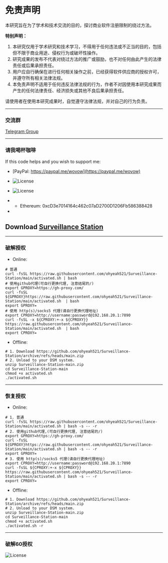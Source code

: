 # 免责声明

本研究旨在为了学术和技术交流的目的，探讨商业软件注册限制的绕过方法。

**特别声明：**

1. 本研究仅用于学术研究和技术学习，不得用于任何违法或不正当的目的，包括但不限于商业用途、侵权行为或破坏性操作。
2. 研究成果的发布不代表对绕过方法的推广或鼓励，也不对任何由此产生的法律责任或后果承担责任。
3. 用户应自行确保在进行任何相关操作之前，已经获得软件供应商的授权许可，并遵守所有相关法律法规。
4. 本免责声明不适用于任何违反法律法规的行为，作者不对因使用本研究成果而产生的任何法律责任、经济损失或其他不良后果承担责任。

请使用者在使用本研究成果时，自觉遵守法律法规，并对自己的行为负责。

---
### 交流群
[Telegram Group](https://t.me/+40j656PRiB41NTI1)

---
### 请我喝杯咖啡
If this code helps and you wish to support me:
- [PayPal: https://paypal.me/wovow](https://paypal.me/wovow)

- ![License](https://raw.githubusercontent.com/ohyeah521/Surveillance-Station/main/img/buy%20me%20coffee.jpg)
- ![License](https://raw.githubusercontent.com/ohyeah521/Surveillance-Station/main/img/eth.png)
- - Ethereum: 0xcD3e7014164c462c07aD2700D1206Fb586388428
-


## Download [Surveillance Station](https://archive.synology.com/download/Package/SurveillanceStation)

---
### 破解授权
- Online:
```shell
# 普通
curl -fsSL https://raw.githubusercontent.com/ohyeah521/Surveillance-Station/main/activated.sh | bash
# 使用github代理(可自行更换代理, 注意结尾的/)
export GPROXY=https://gh-proxy.com/
curl -fsSL ${GPROXY}https://raw.githubusercontent.com/ohyeah521/Surveillance-Station/main/activated.sh  | bash
export GPROXY=
# 使用 http(s)/socks5 代理(请自行更换代理地址)
export CPROXY=http://username:password@192.168.20.1:7890
curl -fsSL -x ${CPROXY:+-x ${CPROXY}} https://raw.githubusercontent.com/ohyeah521/Surveillance-Station/main/activated.sh  | bash
export CPROXY=
```
- Offline:
```shell
# 1. Download https://github.com/ohyeah521/Surveillance-Station/archive/refs/heads/main.zip
# 2. Unload to your DSM system.
unzip Surveillance-Station-main.zip
cd Surveillance-Station-main
chmod +x activated.sh
./activated.sh 
```

---
### 恢复授权
- Online:
```shell
# 1. 普通
curl -fsSL https://raw.githubusercontent.com/ohyeah521/Surveillance-Station/main/activated.sh | bash -s -- -r
# 2. 使用github代理,(可自行更换代理, 注意结尾的/)
export GPROXY=https://gh-proxy.com/
curl -fsSL ${GPROXY}https://raw.githubusercontent.com/ohyeah521/Surveillance-Station/main/activated.sh | bash -s -- -r
export GPROXY=
# 3. 使用 http(s)/socks5 代理(请自行更换代理地址)
export CPROXY=http://username:password@192.168.20.1:7890
curl -fsSL ${CPROXY:+-x ${CPROXY}} https://raw.githubusercontent.com/ohyeah521/Surveillance-Station/main/activated.sh | bash -s -- -r
export CPROXY=
```
- Offline:
```shell
# 1. Download https://github.com/ohyeah521/Surveillance-Station/archive/refs/heads/main.zip
# 2. Unload to your DSM system.
unzip Surveillance-Station-main.zip
cd Surveillance-Station-main
chmod +x activated.sh
./activated.sh -r
```

---
### 破解60授权
![License](https://raw.githubusercontent.com/ohyeah521/Surveillance-Station/main/img/crack_license.png)



